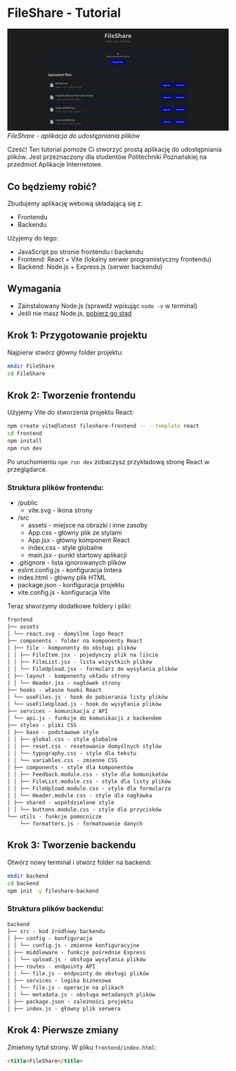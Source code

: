 # FileShare - Tutorial

![FileShare Application Screenshot](./docs/images/fileshare-screenshot.png)
_FileShare - aplikacja do udostępniania plików_

Cześć! Ten tutorial pomoże Ci stworzyć prostą aplikację do udostępniania plików. Jest przeznaczony dla studentów Politechniki Poznańskiej na przedmiot Aplikacje Internetowe.

## Co będziemy robić?

Zbudujemy aplikację webową składającą się z:

- Frontendu
- Backendu

Użyjemy do tego:

- JavaScript po stronie frontendu i backendu
- Frontend: React + Vite (lokalny serwer programistyczny frontendu)
- Backend: Node.js + Express.js (serwer backendu)

## Wymagania

- Zainstalowany Node.js (sprawdź wpisując `node -v` w terminal)
- Jeśli nie masz Node.js, [pobierz go stąd](https://nodejs.org/en/download/)

## Krok 1: Przygotowanie projektu

Najpierw stwórz główny folder projektu:

```bash
mkdir FileShare
cd FileShare
```

## Krok 2: Tworzenie frontendu

Użyjemy Vite do stworzenia projektu React:

```bash
npm create vite@latest fileshare-frontend -- --template react
cd frontend
npm install
npm run dev
```

Po uruchomieniu `npm run dev` zobaczysz przykładową stronę React w przeglądarce.

### Struktura plików frontendu:

- /public
  - vite.svg - ikona strony
- /src
  - assets - miejsce na obrazki i inne zasoby
  - App.css - główny plik ze stylami
  - App.jsx - główny komponent React
  - index.css - style globalne
  - main.jsx - punkt startowy aplikacji
- .gitignore - lista ignorowanych plików
- eslint.config.js - konfiguracja lintera
- index.html - główny plik HTML
- package.json - konfiguracja projektu
- vite.config.js - konfiguracja Vite

Teraz stworzymy dodatkowe foldery i pliki:

```
frontend
├── assets
│ └── react.svg - domyślne logo React
├── components - folder na komponenty React
│ ├── file - komponenty do obsługi plików
│ │ ├── FileItem.jsx - pojedynczy plik na liście
│ │ ├── FileList.jsx - lista wszystkich plików
│ │ └── FileUpload.jsx - formularz do wysyłania plików
│ ├── layout - komponenty układu strony
│ │ └── Header.jsx - nagłówek strony
├── hooks - własne hooki React
│ └── useFiles.js - hook do pobierania listy plików
│ └── useFileUpload.js - hook do wysyłania plików
├── services - komunikacja z API
│ └── api.js - funkcje do komunikacji z backendem
├── styles - pliki CSS
│ ├── base - podstawowe style
│ │ ├── global.css - style globalne
│ │ ├── reset.css - resetowanie domyślnych stylów
│ │ └── typography.css - style dla tekstu
│ │ └── variables.css - zmienne CSS
│ ├── components - style dla komponentów
│ │ ├── Feedback.module.css - style dla komunikatów
│ │ ├── FileList.module.css - style dla listy plików
│ │ ├── FileUpload.module.css - style dla formularza
│ │ └── Header.module.css - style dla nagłówka
│ ├── shared - współdzielone style
│ │ └── buttons.module.css - style dla przycisków
└── utils - funkcje pomocnicze
    └── formatters.js - formatowanie danych
```

## Krok 3: Tworzenie backendu

Otwórz nowy terminal i stwórz folder na backend:

```bash
mkdir backend
cd backend
npm init -y fileshare-backend
```

### Struktura plików backendu:

```
backend
├── src - kod źródłowy backendu
│ ├── config - konfiguracja
│ │ └── config.js - zmienne konfiguracyjne
│ ├── middleware - funkcje pośrednie Express
│ │ └── upload.js - obsługa wysyłania plików
│ ├── routes - endpointy API
│ │ └── file.js - endpointy do obsługi plików
│ ├── services - logika biznesowa
│ │ └── file.js - operacje na plikach
│ │ └── metadata.js - obsługa metadanych plików
│ ├── package.json - zależności projektu
│ ├── index.js - główny plik serwera
```

## Krok 4: Pierwsze zmiany

Zmieńmy tytuł strony. W pliku `frontend/index.html`:

```html
<title>FileShare</title>
```
